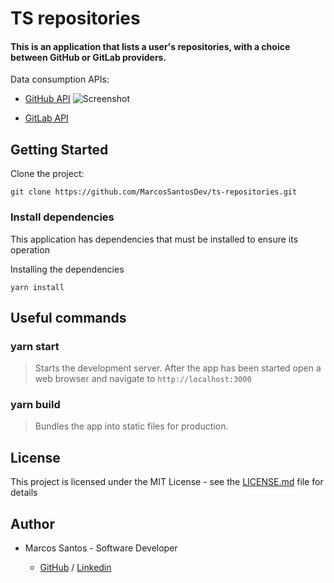 # TS repositories

#### This is an application that lists a user's repositories, with a choice between GitHub or GitLab providers.
Data consumption APIs:
- [GitHub API](https://developer.github.com/v3/)
![Screenshot](https://github.com/MarcosSantosDev/ts-repositories/blob/feat/form-validations/src/assets/images/github.png?raw=true)

- [GitLab API](https://docs.gitlab.com/ee/api/)

## Getting Started

Clone the project:

```
git clone https://github.com/MarcosSantosDev/ts-repositories.git
```

### Install dependencies

This application has dependencies that must be installed to ensure its operation

Installing the dependencies

```
yarn install
```

## Useful commands

### yarn start
> Starts the development server.
After the app has been started open a web browser and navigate to `http://localhost:3000`

### yarn build
> Bundles the app into static files for production.

## License

This project is licensed under the MIT License - see the [LICENSE.md](LICENSE.md) file for details

## Author

- Marcos Santos - Software Developer 

  - [GitHub](https://github.com/MarcosSantosDev) / [Linkedin](https://www.linkedin.com/in/marcossantosdev/)

